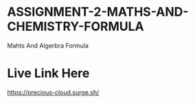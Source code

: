 # ASSIGNMENT-2-MATHS-AND-CHEMISTRY-FORMULA
 Mahts And Algerbra Formula 
 # Live Link Here
 https://precious-cloud.surge.sh/
